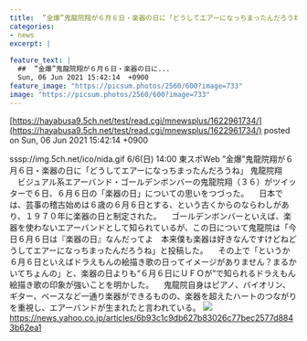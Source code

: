 ```yaml
---
title:  ”金爆”鬼龍院翔が６月６日・楽器の日に「どうしてエアーになっちまったんだろうね」  
categories:
- news
excerpt: |
  
feature_text: |
  ##  ”金爆”鬼龍院翔が６月６日・楽器の日に...
  Sun, 06 Jun 2021 15:42:14  +0900
feature_image: "https://picsum.photos/2560/600?image=733"
image: "https://picsum.photos/2560/600?image=733"
---
```


[https://hayabusa9.5ch.net/test/read.cgi/mnewsplus/1622961734/](https://hayabusa9.5ch.net/test/read.cgi/mnewsplus/1622961734/)
posted on Sun, 06 Jun 2021 15:42:14  +0900

<!--more-->

sssp://img.5ch.net/ico/nida.gif 6/6(日) 14:00 東スポWeb ”金爆”鬼龍院翔が６月６日・楽器の日に「どうしてエアーになっちまったんだろうね」 鬼龍院翔 　ビジュアル系エアーバンド・ゴールデンボンバーの鬼龍院翔（３６）がツイッターで６日、６月６日の「楽器の日」についての思いをつづった。 　日本では、芸事の稽古始めは６歳の６月６日とする、という古くからのならわしがあり、１９７０年に楽器の日と制定された。 　ゴールデンボンバーといえば、楽器を使わないエアーバンドとして知られているが、この日について鬼龍院は「今日６月６日は『楽器の日』なんだってよ　本来僕も楽器は好きなんですけどねどうしてエアーになっちまったんだろうね」と投稿した。 　その上で「というか６月６日といえばドラえもんの絵描き歌の日ってイメージがありません？まるかいてちょんの」と、楽器の日よりも“６月６日にＵＦＯが”で知られるドラえもん絵描き歌の印象が強いことを明かした。 　鬼龍院自身はピアノ、バイオリン、ギター、ベースなど一通り楽器ができるものの、楽器を超えたハートのつながりを重視し、エアーバンドが生まれたと言われている。 ![](https://amd-pctr.c.yimg.jp/r/iwiz-amd/20210606-03261942-tospoweb-000-7-view.jpg) https://news.yahoo.co.jp/articles/6b93c1c9db627b83026c77bec2577d8843b62ea1
